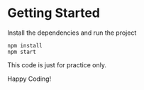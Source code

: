 # Getting Started
Install the dependencies and run the project
```
npm install
npm start
```
This code is just for practice only.

Happy Coding!